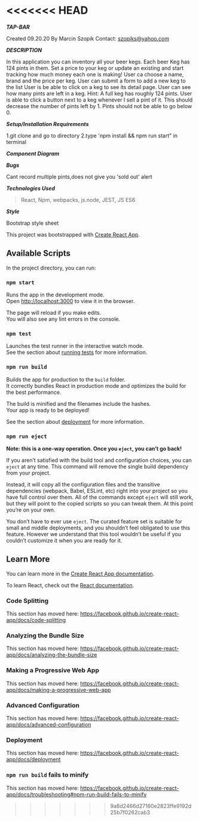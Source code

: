 <<<<<<< HEAD
=======
***TAP-BAR***

Created 09.20.20
By Marcin Szopik
Contact: szopiks@yahoo.com

***DESCRIPTION***

In this application you can inventory all your beer kegs. Each beer Keg has 124 pints in them. Set a price to your keg or update an existing and start tracking how much money each one is making!
User ca choose a name, brand and the price per keg.
User can submit a form to add a new keg to the list
User is be able to click on a keg to see its detail page.
User can see how many pints are left in a keg. Hint: A full keg has roughly 124 pints.
User is able to click a button next to a keg whenever I sell a pint of it. This should decrease the number of pints left by 1. Pints should not be able to go below 0.


***Setup/Installation Requirements***

1.git clone and go to directory
2.type 'npm install && npm run start" in terminal


***Component Diagram***






***Bugs***

Cant record multiple pints,does not give you 'sold out' alert

***Technologies Used***

 > React, Npm, webpacks, js.node, JEST, JS ES6
 
***Style***

Bootstrap style sheet


















This project was bootstrapped with [Create React App](https://github.com/facebook/create-react-app).

## Available Scripts

In the project directory, you can run:

### `npm start`

Runs the app in the development mode.<br />
Open [http://localhost:3000](http://localhost:3000) to view it in the browser.

The page will reload if you make edits.<br />
You will also see any lint errors in the console.

### `npm test`

Launches the test runner in the interactive watch mode.<br />
See the section about [running tests](https://facebook.github.io/create-react-app/docs/running-tests) for more information.

### `npm run build`

Builds the app for production to the `build` folder.<br />
It correctly bundles React in production mode and optimizes the build for the best performance.

The build is minified and the filenames include the hashes.<br />
Your app is ready to be deployed!

See the section about [deployment](https://facebook.github.io/create-react-app/docs/deployment) for more information.

### `npm run eject`

**Note: this is a one-way operation. Once you `eject`, you can’t go back!**

If you aren’t satisfied with the build tool and configuration choices, you can `eject` at any time. This command will remove the single build dependency from your project.

Instead, it will copy all the configuration files and the transitive dependencies (webpack, Babel, ESLint, etc) right into your project so you have full control over them. All of the commands except `eject` will still work, but they will point to the copied scripts so you can tweak them. At this point you’re on your own.

You don’t have to ever use `eject`. The curated feature set is suitable for small and middle deployments, and you shouldn’t feel obligated to use this feature. However we understand that this tool wouldn’t be useful if you couldn’t customize it when you are ready for it.

## Learn More

You can learn more in the [Create React App documentation](https://facebook.github.io/create-react-app/docs/getting-started).

To learn React, check out the [React documentation](https://reactjs.org/).

### Code Splitting

This section has moved here: https://facebook.github.io/create-react-app/docs/code-splitting

### Analyzing the Bundle Size

This section has moved here: https://facebook.github.io/create-react-app/docs/analyzing-the-bundle-size

### Making a Progressive Web App

This section has moved here: https://facebook.github.io/create-react-app/docs/making-a-progressive-web-app

### Advanced Configuration

This section has moved here: https://facebook.github.io/create-react-app/docs/advanced-configuration

### Deployment

This section has moved here: https://facebook.github.io/create-react-app/docs/deployment

### `npm run build` fails to minify

This section has moved here: https://facebook.github.io/create-react-app/docs/troubleshooting#npm-run-build-fails-to-minify
>>>>>>> 9a8d2466d27160e2823ffe9192d25b7f0262cab3
